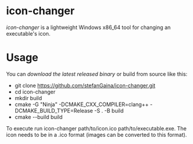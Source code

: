 # icon-changer
*icon-changer* is a lightweight Windows x86_64 tool for changing an executable's icon.
# Usage
You can *download the latest released binary* or build from source like this:
- git clone https://github.com/stefanGaina/icon-changer.git
- cd icon-changer
- mkdir build
- cmake -G "Ninja" -DCMAKE_CXX_COMPILER=clang++ -DCMAKE_BUILD_TYPE=Release -S . -B build
- cmake --build build

To execute run icon-changer path/to/icon.ico path/to/executable.exe.
The icon needs to be in a .ico format (images can be converted to this format).
